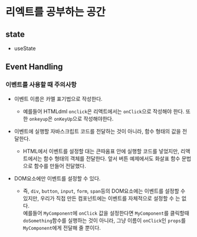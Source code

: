 # 리엑트를 공부하는 공간

## state

- useState

## Event Handling

### 이벤트를 사용할 때 주의사항

- 이벤트 이름은 카멜 표기법으로 작성한다.

  - 예를들어 HTMLdml `onclick`은 리액트에서는 `onClick`으로 작성해야 한다. 또한 `onkeyup`은 `onKeyUp`으로 작성해야한다.

- 이벤트에 실행할 자바스크립트 코드를 전달하는 것이 아니라, 함수 형태의 값을 전달한다.

  - HTML에서 이벤트를 설정할 대는 큰따옴표 안에 실행할 코드를 넣었지만, 리액트에서는 함수 형태의 객체를 전달한다. 앞서 버튼 예제에서도 화살표 함수 문법으로 함수를 만들어 전달했다.

- DOM요소에만 이벤트를 설정할 수 있다.
  - 즉, `div`, `button`, `input`, `form`, `span`등의 DOM요소에는 이벤트를 설정할 수 있지만, 우리가 직접 만든 컴포넌트에는 이벤트를 자체적으로 설정할 수 는 없다.  
    예를들어 `MyComponent`에 `onClick` 값을 설정한다면 `MyComponent`를 클릭할때 `doSomething`함수를 실행하는 것이 아니라, 그냥 이름이 `onClick`인 `props`를 `MyComponent`에게 전달해 줄 뿐이다.
